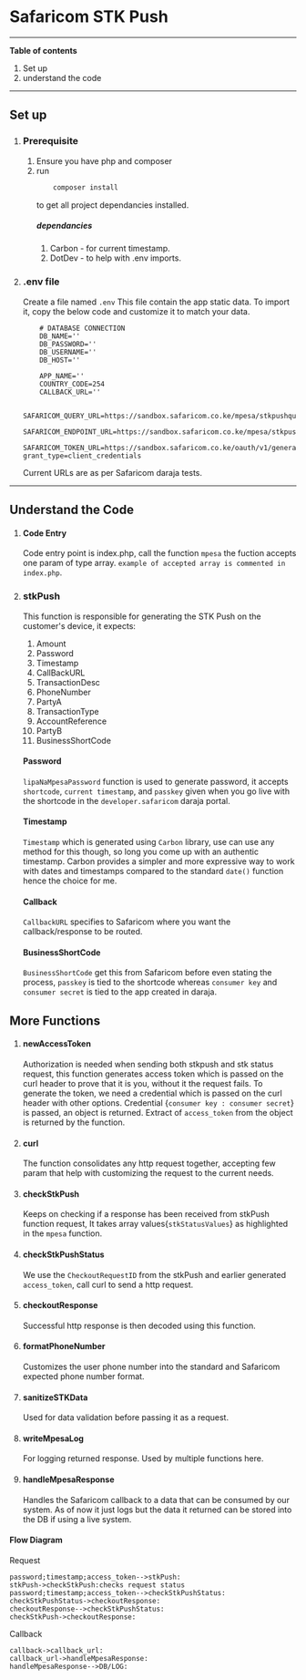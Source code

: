# Safaricom STK Push

---
**Table of contents**
1. Set up
2. understand the code
---
## Set up 
1. ### Prerequisite
    1. Ensure you have php and composer
    2. run 
        ```php
            composer install
        ``` 
        to get all project dependancies installed.
        ##### dependancies
        1. Carbon - for current timestamp.
        2. DotDev - to help with .env imports.
2. ### .env file
    Create a file named `.env`
    This file contain the app static data.
    To import it, copy the below code and customize it to match your data.
    ```env
        # DATABASE CONNECTION
        DB_NAME=''
        DB_PASSWORD=''
        DB_USERNAME=''
        DB_HOST=''

        APP_NAME=''
        COUNTRY_CODE=254
        CALLBACK_URL=''

        SAFARICOM_QUERY_URL=https://sandbox.safaricom.co.ke/mpesa/stkpushquery/v1/query
        SAFARICOM_ENDPOINT_URL=https://sandbox.safaricom.co.ke/mpesa/stkpush/v1/processrequest
        SAFARICOM_TOKEN_URL=https://sandbox.safaricom.co.ke/oauth/v1/generate?grant_type=client_credentials
    ```
    Current URLs are as per Safaricom daraja tests.
---
## Understand the Code
1. #### Code Entry
    Code entry point is index.php, call the function `mpesa` the fuction accepts one param of type array.
    `example of accepted array is commented in index.php`.
1. ### stkPush
    This function is responsible for generating the STK Push on the customer's device, it expects:
    1. Amount
    1. Password
    1. Timestamp
    1. CallBackURL
    1. TransactionDesc
    1. PhoneNumber
    1. PartyA
    1. TransactionType
    1. AccountReference
    1. PartyB
    1. BusinessShortCode


   #### Password
     `lipaNaMpesaPassword` function is used to generate password, it accepts `shortcode`, `current timestamp`, and  `passkey` given when you go live with the shortcode in the `developer.safaricom` daraja portal.
   #### Timestamp
    `Timestamp` which is generated using `Carbon` library, use can use any method for this though, so long you come up with an authentic timestamp. Carbon provides a simpler and more expressive way to work with dates and timestamps compared to the standard `date()` function hence the choice for me.
    #### Callback
   `CallbackURL` specifies to Safaricom where you want the callback/response to be routed.
    #### BusinessShortCode
   `BusinessShortCode` get this from Safaricom before even stating the process, `passkey` is tied to the shortcode whereas `consumer key` and `consumer secret` is tied to the app created in daraja.

## More Functions
1. #### newAccessToken
   Authorization is needed when sending both stkpush and stk status request, this function generates access token 
   which is passed on the curl header to prove that it is you, without it the request fails.
   To generate the token, we need a credential which is passed on the curl header with other options.
   Credential {`consumer key : consumer secret`} is passed, an object is returned. Extract of `access_token` from the object is returned by the function.
2. #### curl
   The function consolidates any http request together, accepting few param that help with customizing the request to the current needs.
3. #### checkStkPush
   Keeps on checking if a response has been received from stkPush function request, It takes array values{`stkStatusValues`} as highlighted in the `mpesa` function.
4. #### checkStkPushStatus
   We use the `CheckoutRequestID` from the stkPush and earlier generated `access_token`, call curl to send a http request.
5. #### checkoutResponse
   Successful http response is then decoded using this function.
6. #### formatPhoneNumber
   Customizes the user phone number into the standard and Safaricom expected phone number format.
7. #### sanitizeSTKData
   Used for data validation before passing it as a request.
8. #### writeMpesaLog
    For logging returned response. Used by multiple functions here.
9.  #### handleMpesaResponse
    Handles the Safaricom callback to a data that can be consumed by our system. As of now it just logs but the data it returned can be stored into the DB if using a live system.

#### Flow Diagram
Request
```sequence
password;timestamp;access_token-->stkPush:
stkPush->checkStkPush:checks request status
password;timestamp;access_token-->checkStkPushStatus:
checkStkPushStatus->checkoutResponse:
checkoutResponse-->checkStkPushStatus:
checkStkPush->checkoutResponse:
```
Callback
```sequence
callback->callback_url:
callback_url->handleMpesaResponse:
handleMpesaResponse-->DB/LOG:
```